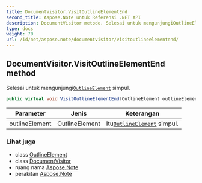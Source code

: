 ```yaml
---
title: DocumentVisitor.VisitOutlineElementEnd
second_title: Aspose.Note untuk Referensi .NET API
description: DocumentVisitor metode. Selesai untuk mengunjungiOutlineElement simpul.
type: docs
weight: 70
url: /id/net/aspose.note/documentvisitor/visitoutlineelementend/
---
```

## DocumentVisitor.VisitOutlineElementEnd method

Selesai untuk mengunjungi[`OutlineElement`](../../outlineelement/) simpul.

```csharp
public virtual void VisitOutlineElementEnd(OutlineElement outlineElement)
```

| Parameter | Jenis | Keterangan |
| --- | --- | --- |
| outlineElement | OutlineElement | Itu[`OutlineElement`](../../outlineelement/) simpul. |

### Lihat juga

* class [OutlineElement](../../outlineelement/)
* class [DocumentVisitor](../)
* ruang nama [Aspose.Note](../../documentvisitor/)
* perakitan [Aspose.Note](../../../)


